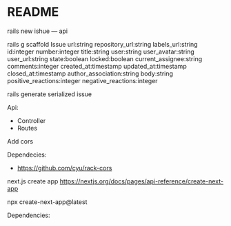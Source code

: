 # README

rails new ishue — api     

rails g scaffold Issue url:string repository_url:string labels_url:string id:integer number:integer title:string user:string user_avatar:string user_url:string state:boolean locked:boolean current_assignee:string comments:integer created_at:timestamp updated_at:timestamp closed_at:timestamp author_association:string body:string positive_reactions:integer negative_reactions:integer

rails generate serialized issue

Api: 
- Controller
- Routes

Add cors 

Dependecies: 

- https://github.com/cyu/rack-cors

next.js create app https://nextjs.org/docs/pages/api-reference/create-next-app 

npx create-next-app@latest 

Dependencies: 
 
